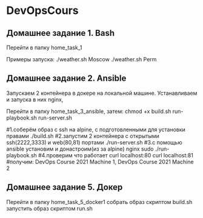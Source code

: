 # DevOpsCours

## Домашнее задание 1. Bash

Перейти в папку home_task_1

Примеры запуска:
./weather.sh Moscow 
./weather.sh Perm

## Домашнее задание 2. Ansible

Запускаем 2 контейнера в докере на локальной машине. Устанавливаем и запуска в них nginx, 

Перейти в папку home_task_3_ansible, затем:
chmod +x build.sh run-playbook.sh run-server.sh

#1.соберём образ с ssh на alpine, с подготовленными для установки правами
./build.sh
#2.запустим 2 контейнера с открытыми ssh(2222,3333) и web(80,81) портами
./run-server.sh 
#3.с помощью ansible установим и донастроим(из за alpine) nginx
sudo ./run-playbook.sh 
#4.проверим что работает
curl localhost:80
curl localhost:81
#получим: DevOps Course 2021 Machine 1, DevOps Course 2021 Machine 2

## Домашнее задание 5. Докер

Перейти в папку home_task_5_docker1
собрать образ скриптом build.sh
запустить образ скриптом run.sh
